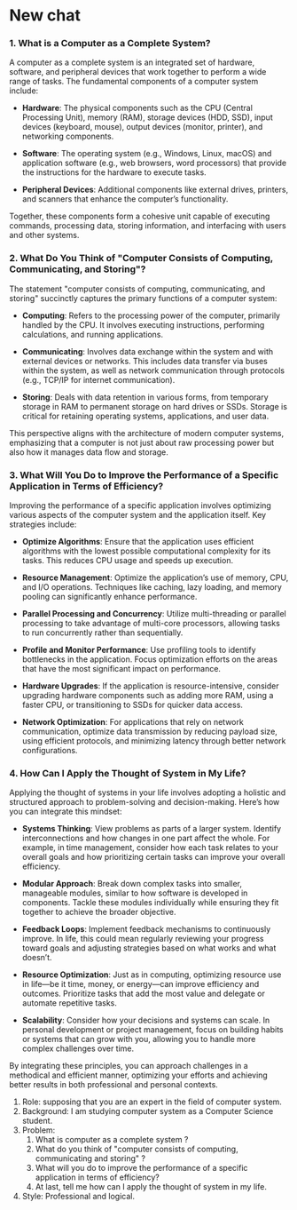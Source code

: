 # New chat
### 1. What is a Computer as a Complete System?

A computer as a complete system is an integrated set of hardware, software, and peripheral devices that work together to perform a wide range of tasks. The fundamental components of a computer system include:

- **Hardware**: The physical components such as the CPU (Central Processing Unit), memory (RAM), storage devices (HDD, SSD), input devices (keyboard, mouse), output devices (monitor, printer), and networking components.
  
- **Software**: The operating system (e.g., Windows, Linux, macOS) and application software (e.g., web browsers, word processors) that provide the instructions for the hardware to execute tasks.
  
- **Peripheral Devices**: Additional components like external drives, printers, and scanners that enhance the computer’s functionality.

Together, these components form a cohesive unit capable of executing commands, processing data, storing information, and interfacing with users and other systems.

### 2. What Do You Think of "Computer Consists of Computing, Communicating, and Storing"?

The statement "computer consists of computing, communicating, and storing" succinctly captures the primary functions of a computer system:

- **Computing**: Refers to the processing power of the computer, primarily handled by the CPU. It involves executing instructions, performing calculations, and running applications.
  
- **Communicating**: Involves data exchange within the system and with external devices or networks. This includes data transfer via buses within the system, as well as network communication through protocols (e.g., TCP/IP for internet communication).
  
- **Storing**: Deals with data retention in various forms, from temporary storage in RAM to permanent storage on hard drives or SSDs. Storage is critical for retaining operating systems, applications, and user data.

This perspective aligns with the architecture of modern computer systems, emphasizing that a computer is not just about raw processing power but also how it manages data flow and storage.

### 3. What Will You Do to Improve the Performance of a Specific Application in Terms of Efficiency?

Improving the performance of a specific application involves optimizing various aspects of the computer system and the application itself. Key strategies include:

- **Optimize Algorithms**: Ensure that the application uses efficient algorithms with the lowest possible computational complexity for its tasks. This reduces CPU usage and speeds up execution.
  
- **Resource Management**: Optimize the application’s use of memory, CPU, and I/O operations. Techniques like caching, lazy loading, and memory pooling can significantly enhance performance.
  
- **Parallel Processing and Concurrency**: Utilize multi-threading or parallel processing to take advantage of multi-core processors, allowing tasks to run concurrently rather than sequentially.
  
- **Profile and Monitor Performance**: Use profiling tools to identify bottlenecks in the application. Focus optimization efforts on the areas that have the most significant impact on performance.
  
- **Hardware Upgrades**: If the application is resource-intensive, consider upgrading hardware components such as adding more RAM, using a faster CPU, or transitioning to SSDs for quicker data access.
  
- **Network Optimization**: For applications that rely on network communication, optimize data transmission by reducing payload size, using efficient protocols, and minimizing latency through better network configurations.

### 4. How Can I Apply the Thought of System in My Life?

Applying the thought of systems in your life involves adopting a holistic and structured approach to problem-solving and decision-making. Here’s how you can integrate this mindset:

- **Systems Thinking**: View problems as parts of a larger system. Identify interconnections and how changes in one part affect the whole. For example, in time management, consider how each task relates to your overall goals and how prioritizing certain tasks can improve your overall efficiency.

- **Modular Approach**: Break down complex tasks into smaller, manageable modules, similar to how software is developed in components. Tackle these modules individually while ensuring they fit together to achieve the broader objective.

- **Feedback Loops**: Implement feedback mechanisms to continuously improve. In life, this could mean regularly reviewing your progress toward goals and adjusting strategies based on what works and what doesn’t.

- **Resource Optimization**: Just as in computing, optimizing resource use in life—be it time, money, or energy—can improve efficiency and outcomes. Prioritize tasks that add the most value and delegate or automate repetitive tasks.

- **Scalability**: Consider how your decisions and systems can scale. In personal development or project management, focus on building habits or systems that can grow with you, allowing you to handle more complex challenges over time.

By integrating these principles, you can approach challenges in a methodical and efficient manner, optimizing your efforts and achieving better results in both professional and personal contexts.


1. Role: supposing that you are an expert in the field of computer system.
2. Background: I am studying computer system as a Computer Science student.
3. Problem: 
	1. What is computer as a complete system ?
	2. What do you think of "computer consists of computing, communicating and  storing" ?
	3. What will you do to improve the performance of a specific application in terms of efficiency?
	4. At last, tell me how can I apply the thought of system in my life.
4. Style: Professional and logical.
